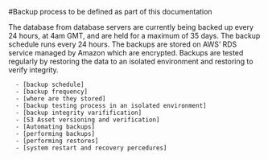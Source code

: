  #Backup process to be defined as part of this documentation
 
 
 The database from database servers are currently being backed up every 24 hours, at 4am GMT, and are held for a maximum of 35 days.
The backup schedule runs every 24 hours.
The backups are stored on AWS’ RDS service managed by Amazon which are encrypted.
Backups are tested regularly by restoring the data to an isolated environment and restoring to verify integrity.

      - [backup schedule]
      - [backup frequency]
      - [where are they stored]
      - [backup testing process in an isolated environment]
      - [backup integrity varifification]
      - [S3 Asset versioning and verification]
      - [Automating backups]
      - [performing backups]
      - [performing restores]
      - [system restart and recovery percedures]
